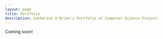 ```yaml
---
layout: page
title: Portfolio
description: Catherine O'Brien's Portfolio of Computer Science Projects
---
```


Coming soon!